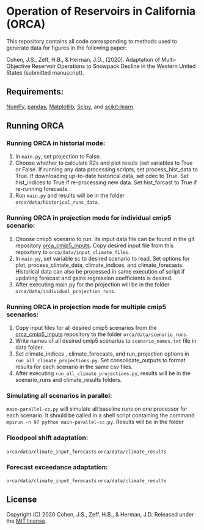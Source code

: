 # Operation of Reservoirs in California (ORCA)

This repository contains all code corresponding to methods used to generate data for figures in the following paper:

Cohen, J.S., Zeff, H.B., & Herman, J.D.,  (2020). Adaptation of Multi-Objective Reservoir Operations to Snowpack Decline in the Western United States (submitted manuscript).

## Requirements:
[NumPy](http://www.numpy.org/), [pandas](http://pandas.pydata.org/), [Matplotlib](http://matplotlib.org/), [Scipy](http://www.scipy.org/), and [scikit-learn](http://scikit-learn.org/).

## Running ORCA

### Running ORCA in historial mode:
1. In `main.py`, set projection to False.
2. Choose whether to calculate R2s and plot resuts (set variables to True or False. If running any data processing scripts, set process_hist_data to True. If downloading up-to-date historical data, set cdec to True. Set hist_indices to True if re-processing new data. Set hist_forcast to True if re-running forecasts.
3. Run `main.py` and results will be in the folder `orca/data/historical_runs_data`.

### Running ORCA in projection mode for individual cmip5 scenario:
1. Choose cmip5 scenario to run. Its input data file can be found in the git repository [orca_cmip5_inputs](https://github.com/jscohen4/orca_cmip5_inputs). Copy desired input file from this repository to `orca/data/input_climate_files`.
2. In `main.py`, set variable sc to desired scenario to read. Set options for plot, process_climate_data, climate_indices, and climate_forecasts. Historical  data can also be processed in same execution of script if updating forecast and gains regression coefficients is desired.
3. After executing main.py for the projection will be in the folder `orca/data/individual_projection_runs`.

### Running ORCA in projection mode for multiple cmip5 scenarios:
1. Copy input files for all desired cmip5 scenarios from the [orca_cmip5_inputs](https://github.com/jscohen4/orca_cmip5_inputs) repository to the folder `orca/data/scenario_runs`.
2. Write names of all desired cmip5 scenarios to `scenario_names.txt` file in data folder.
3. Set climate_indices , climate_forecasts, and run_projection options in `run_all_climate_projections.py`. Set consolidate_outputs to format results for each scenario in the same csv files.
4. After executing `run_all_climate_projections.py`, results will be in the scenario_runs and climate_results folders.

### Simulating all scenarios in parallel:
`main-parallel-cc.py` will simulate all baseline runs on one processor for each scenario. It should be called in a shell script containing the command `mpirun -n 97 python main-parallel-cc.py`. Results will be in the folder
### Floodpool shift adaptation:
`orca/data/climate_input_forecasts`
`orca/data/climate_results`

### Forecast exceedance adaptation:
`orca/data/climate_input_forecasts`
`orca/data/climate_results`

## License

Copyright (C) 2020  Cohen, J.S., Zeff, H.B., & Herman, J.D. Released under the [MIT license](LICENSE.md).


